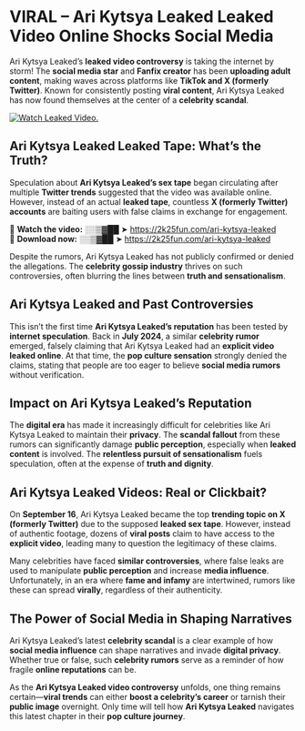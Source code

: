 # VIRAL – Ari Kytsya Leaked Leaked Video Online Shocks Social Media 

Ari Kytsya Leaked’s **leaked video controversy** is taking the internet by storm! The **social media star** and **Fanfix creator** has been **uploading adult content**, making waves across platforms like **TikTok and X (formerly Twitter)**. Known for consistently posting **viral content**, Ari Kytsya Leaked has now found themselves at the center of a **celebrity scandal**.  

[![Watch Leaked Video.](https://miro.medium.com/v2/resize:fit:828/format:webp/1*cilzJN44JGOrTw9NJCrNHA.gif "Watch Leaked Video")](https://2k25fun.com/ari-kytsya-leaked)

## **Ari Kytsya Leaked Leaked Tape: What’s the Truth?**  
Speculation about **Ari Kytsya Leaked’s sex tape** began circulating after multiple **Twitter trends** suggested that the video was available online. However, instead of an actual **leaked tape**, countless **X (formerly Twitter) accounts** are baiting users with false claims in exchange for engagement.  

🔹 **Watch the video:** ░░▒▓██ ➤ https://2k25fun.com/ari-kytsya-leaked  
🔹 **Download now:** ░░▒▓██ ➤ https://2k25fun.com/ari-kytsya-leaked  

Despite the rumors, Ari Kytsya Leaked has not publicly confirmed or denied the allegations. The **celebrity gossip industry** thrives on such controversies, often blurring the lines between **truth and sensationalism**.  

## **Ari Kytsya Leaked and Past Controversies**  
This isn’t the first time **Ari Kytsya Leaked’s reputation** has been tested by **internet speculation**. Back in **July 2024**, a similar **celebrity rumor** emerged, falsely claiming that Ari Kytsya Leaked had an **explicit video leaked online**. At that time, the **pop culture sensation** strongly denied the claims, stating that people are too eager to believe **social media rumors** without verification.  

## **Impact on Ari Kytsya Leaked’s Reputation**  
The **digital era** has made it increasingly difficult for celebrities like Ari Kytsya Leaked to maintain their **privacy**. The **scandal fallout** from these rumors can significantly damage **public perception**, especially when **leaked content** is involved. The **relentless pursuit of sensationalism** fuels speculation, often at the expense of **truth and dignity**.  

## **Ari Kytsya Leaked Videos: Real or Clickbait?**  
On **September 16**, Ari Kytsya Leaked became the top **trending topic on X (formerly Twitter)** due to the supposed **leaked sex tape**. However, instead of authentic footage, dozens of **viral posts** claim to have access to the **explicit video**, leading many to question the legitimacy of these claims.  

Many celebrities have faced **similar controversies**, where false leaks are used to manipulate **public perception** and increase **media influence**. Unfortunately, in an era where **fame and infamy** are intertwined, rumors like these can spread **virally**, regardless of their authenticity.  

## **The Power of Social Media in Shaping Narratives**  
Ari Kytsya Leaked’s latest **celebrity scandal** is a clear example of how **social media influence** can shape narratives and invade **digital privacy**. Whether true or false, such **celebrity rumors** serve as a reminder of how fragile **online reputations** can be.  

As the **Ari Kytsya Leaked video controversy** unfolds, one thing remains certain—**viral trends** can either **boost a celebrity’s career** or tarnish their **public image** overnight. Only time will tell how **Ari Kytsya Leaked** navigates this latest chapter in their **pop culture journey**. 
